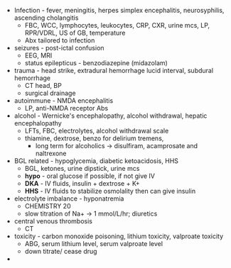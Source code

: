 -   Infection - fever, meningitis, herpes simplex encephalitis, neurosyphilis, ascending cholangitis
    -   FBC, WCC, lymphocytes, leukocytes, CRP, CXR, urine mcs, LP, RPR/VDRL, US of GB, temperature
    -   Abx tailored to infection
-   seizures - post-ictal confusion
    -   EEG, MRI
    -   status epilepticus - benzodiazepine (midazolam)
-   trauma - head strike, extradural hemorrhage lucid interval, subdural hemorrhage
    -   CT head, BP
    -   surgical drainage
-   autoimmune - NMDA encephalitis
    -   LP, anti-NMDA receptor Abs
-   alcohol - Wernicke's encephalopathy, alcohol withdrawal, hepatic encephalopathy
    -   LFTs, FBC, electrolytes, alcohol withdrawal scale
    -   thiamine, dextrose, benzo for delirium tremens,
        -   long term for alcoholics → disulfiram, acamprosate and naltrexone
-   BGL related - hypoglycemia, diabetic ketoacidosis, HHS
    -   BGL, ketones, urine dipstick, urine mcs
    -   **hypo** - oral glucose if possible, if not give IV
    -   **DKA** - IV fluids, insulin + dextrose + K+
    -   **HHS** - IV fluids to stabilize osmolality then can give insulin
-   electrolyte imbalance - hyponatremia
    -   CHEMISTRY 20
    -   slow titration of Na+ → 1 mmol/L/hr; diuretics
-   central venous thrombosis
    -   CT
-   toxicity - carbon monoxide poisoning, lithium toxicity, valproate toxicity
    -   ABG, serum lithium level, serum valproate level
    -   down titrate/ cease drug
- 